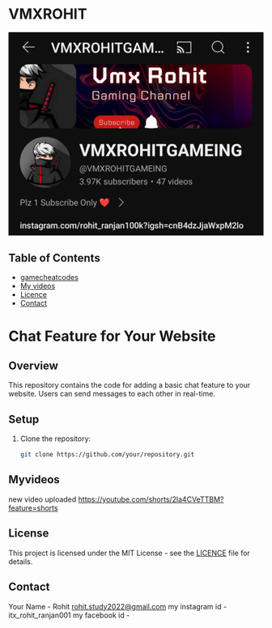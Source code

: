 # VMXROHIT
![My channel interface](./Screenshot_2024-07-13-06-25-13-65_f9ee0578fe1cc94de7482bd41accb329.jpg)

## Table of Contents

- [gamecheatcodes](#gamecheatcodes)
- [My videos](#Myvideos)
- [Licence](#license)
- [Contact](#contact)
# Chat Feature for Your Website

## Overview
This repository contains the code for adding a basic chat feature to your website. Users can send messages to each other in real-time.

## Setup
1. Clone the repository:
   ```bash
   git clone https://github.com/your/repository.git
   
## Myvideos
new video uploaded 
https://youtube.com/shorts/2la4CVeTTBM?feature=shorts


## License

This project is licensed under the MIT License - see the [LICENCE](LICENCE) file for details.

## Contact

Your Name - Rohit
[rohit.study2022@gmail.com](mailto:rohit.study2022@gmail.com)
my instagram id - itx_rohit_ranjan001
my facebook id -
